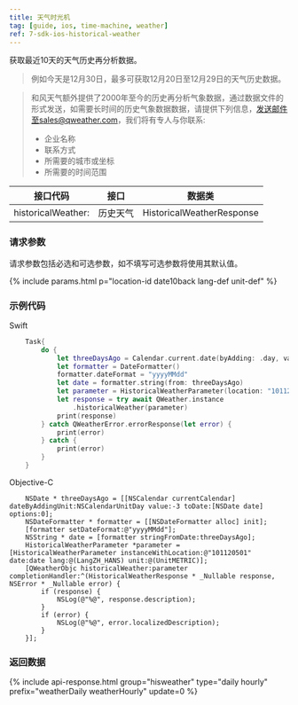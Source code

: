 ```yaml
---
title: 天气时光机
tag: [guide, ios, time-machine, weather]
ref: 7-sdk-ios-historical-weather
---
```


获取最近10天的天气历史再分析数据。

> 例如今天是12月30日，最多可获取12月20日至12月29日的天气历史数据。

> 和风天气额外提供了2000年至今的历史再分析气象数据，通过数据文件的形式发送，如需要长时间的历史气象数据数据，请提供下列信息，发送邮件至sales@qweather.com，我们将有专人与你联系:
> 
> * 企业名称
> * 联系方式
> * 所需要的城市或坐标
> * 所需要的时间范围

| 接口代码           | 接口          | 数据类                     |
| ---------------   | ----------- | -------------------------- |
| historicalWeather:| 历史天气      | HistoricalWeatherResponse |

### 请求参数

请求参数包括必选和可选参数，如不填写可选参数将使用其默认值。

{% include params.html p="location-id date10back lang-def unit-def" %}

### 示例代码

Swift

```swift
    Task{
        do {
            let threeDaysAgo = Calendar.current.date(byAdding: .day, value: -3, to: Date())!
            let formatter = DateFormatter()
            formatter.dateFormat = "yyyyMMdd"
            let date = formatter.string(from: threeDaysAgo)
            let parameter = HistoricalWeatherParameter(location: "101120501", date: date)
            let response = try await QWeather.instance
                .historicalWeather(parameter)
            print(response)
        } catch QWeatherError.errorResponse(let error) {
            print(error)
        } catch {
            print(error)
        }
    }
```

Objective-C

```objc
    NSDate * threeDaysAgo = [[NSCalendar currentCalendar] dateByAddingUnit:NSCalendarUnitDay value:-3 toDate:[NSDate date] options:0];
    NSDateFormatter * formatter = [[NSDateFormatter alloc] init];
    [formatter setDateFormat:@"yyyyMMdd"];
    NSString * date = [formatter stringFromDate:threeDaysAgo];
    HistoricalWeatherParameter *parameter = [HistoricalWeatherParameter instanceWithLocation:@"101120501" date:date lang:@(LangZH_HANS) unit:@(UnitMETRIC)];
    [QWeatherObjc historicalWeather:parameter completionHandler:^(HistoricalWeatherResponse * _Nullable response, NSError * _Nullable error) {
        if (response) {
            NSLog(@"%@", response.description);
        }
        if (error) {
            NSLog(@"%@", error.localizedDescription);
        }
    }];
```
### 返回数据

{% include api-response.html group="hisweather" type="daily hourly" prefix="weatherDaily weatherHourly" update=0 %}
